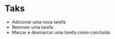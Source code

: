 # Taks

- Adicionar uma nova tarefa
- Remover uma tarefa
- Marcar e desmarcar uma tarefa como concluída
 